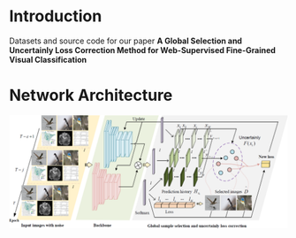 # Introduction
Datasets and source code for our paper **A Global Selection and Uncertainly Loss Correction
Method for Web-Supervised Fine-Grained Visual Classification**<br>

# Network Architecture
![image](https://github.com/yyy11178/GSULC/blob/master/images/20200712155716.png)
